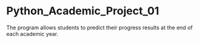 # Python_Academic_Project_01
The program allows students to predict their progress results at the end of each academic year.
